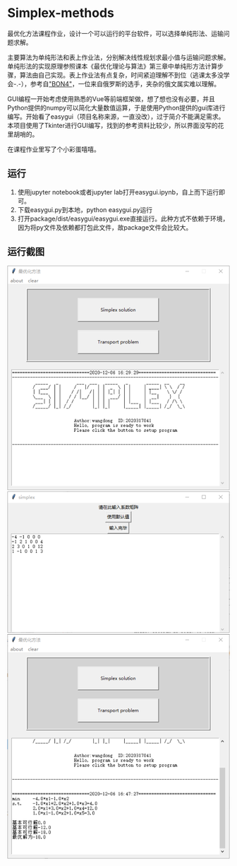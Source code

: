 # Simplex-methods
最优化方法课程作业，设计一个可以运行的平台软件，可以选择单纯形法、运输问题求解。

主要算法为单纯形法和表上作业法，分别解决线性规划求最小值与运输问题求解。单纯形法的实现原理参照课本《最优化理论与算法》第三章中单纯形方法计算步骤，算法由自己实现。表上作业法有点复杂，时间紧迫理解不到位（逃课太多没学会-.-），参考自["BON4"](https://github.com/BON4/TransportationProblem)，一位来自俄罗斯的选手，夹杂的俄文属实难以理解。

GUI编程一开始考虑使用熟悉的Vue等前端框架做，想了想也没有必要，并且Python提供的numpy可以简化大量数值运算，于是使用Python提供的gui库进行编写。开始看了easygui（项目名称来源，一直没改），过于简介不能满足需求。本项目使用了Tkinter进行GUI编写，找到的参考资料比较少，所以界面没写的花里胡哨的。

在课程作业里写了个小彩蛋嘻嘻。

## 运行
1. 使用jupyter notebook或者jupyter lab打开easygui.ipynb，自上而下运行即可。
2. 下载easygui.py到本地，python easygui.py运行
3. 打开package/dist/easygui/easygui.exe直接运行。此种方式不依赖于环境，因为将py文件及依赖都打包此文件，故package文件会比较大。

## 运行截图
![image](https://github.com/dong-8080/Simplex-methods/blob/main/image/image1.png)
![image](https://github.com/dong-8080/Simplex-methods/blob/main/image/image2.png)
![image](https://github.com/dong-8080/Simplex-methods/blob/main/image/image3.png)
